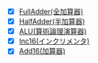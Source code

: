 - [x] [FullAdder(全加算器)](https://github.com/ackintosh/nand2tetris/blob/master/02/FullAdder.hdl)
- [x] [HalfAdder(半加算器)](https://github.com/ackintosh/nand2tetris/blob/master/02/HalfAdder.hdl)
- [x] [ALU(算術論理演算器)](https://github.com/ackintosh/nand2tetris/blob/master/02/ALU.hdl)
- [x] [Inc16(インクリメンタ)](https://github.com/ackintosh/nand2tetris/blob/master/02/Inc16.hdl)
- [x] [Add16(加算器)](https://github.com/ackintosh/nand2tetris/blob/master/02/Add16.hdl)
